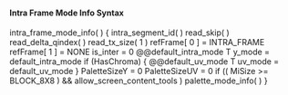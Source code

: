#### Intra Frame Mode Info Syntax

<div class="syntax">
intra_frame_mode_info( ) {
    intra_segment_id( )
    read_skip( )
    read_delta_qindex( )
    read_tx_size( 1 )
    refFrame[ 0 ] = INTRA_FRAME
    refFrame[ 1 ] = NONE
    is_inter = 0
    @@default_intra_mode                                                 T
    y_mode = default_intra_mode
    if (HasChroma) {
        @@default_uv_mode                                                T
        uv_mode = default_uv_mode
    }
    PaletteSizeY = 0
    PaletteSizeUV = 0
    if (( MiSize >= BLOCK_8X8 ) && allow_screen_content_tools )
        palette_mode_info( )
}
</div>
